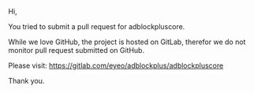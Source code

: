 Hi,

You tried to submit a pull request for adblockpluscore.

While we love GitHub, the project is hosted on GitLab, therefor we do
not monitor pull request submitted on GitHub.

Please visit: https://gitlab.com/eyeo/adblockplus/adblockpluscore

Thank you.